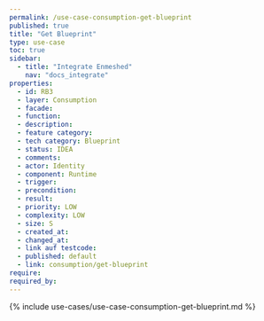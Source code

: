 ```yaml
---
permalink: /use-case-consumption-get-blueprint
published: true
title: "Get Blueprint"
type: use-case
toc: true
sidebar:
  - title: "Integrate Enmeshed"
    nav: "docs_integrate"
properties:
  - id: RB3
  - layer: Consumption
  - facade:
  - function:
  - description:
  - feature category:
  - tech category: Blueprint
  - status: IDEA
  - comments:
  - actor: Identity
  - component: Runtime
  - trigger:
  - precondition:
  - result:
  - priority: LOW
  - complexity: LOW
  - size: S
  - created_at:
  - changed_at:
  - link auf testcode:
  - published: default
  - link: consumption/get-blueprint
require:
required_by:
---
```


{% include use-cases/use-case-consumption-get-blueprint.md %}
